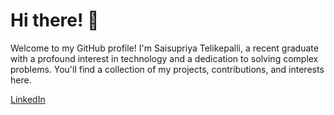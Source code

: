  # Hi there! 👋

Welcome to my GitHub profile! I'm Saisupriya Telikepalli, a recent graduate with a profound interest in technology and a dedication to solving complex problems. You'll find a collection of my projects, contributions, and interests here.

[LinkedIn](https://www.linkedin.com/in/supriyatelikepalli/)







